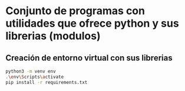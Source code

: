 # Conjunto de programas con utilidades que ofrece python y sus librerias (modulos)

## Creación de entorno virtual con sus librerias

```bash
python3 -m venv env
.\env\Scripts\activate
pip install -r requirements.txt
```